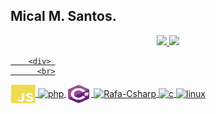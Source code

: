## Mical M. Santos.  
<div align="center">
  <a href="https://github.com/micaelmoises">
  <img height="180em" src="https://github-readme-stats.vercel.app/api?username=micaelmoises&show_icons=true&theme=dracula&include_all_commits=true&count_private=true"/>
  <img height="180em" src="https://github-readme-stats.vercel.app/api/top-langs/?username=micaelmoises&layout=compact&langs_count=7&theme=dracula"/>
</div>

        <div> 
          <br>
  <img align="center" alt="Rafa-Js" height="30" width="40" src="https://raw.githubusercontent.com/devicons/devicon/master/icons/javascript/javascript-plain.svg">
   <img align="center" alt="php" height="55" width="50" src="https://cdn.jsdelivr.net/gh/devicons/devicon/icons/php/php-original.svg" >  
  <img align="center" alt="Rafa-Csharp" height="30" width="40" src="https://raw.githubusercontent.com/devicons/devicon/master/icons/csharp/csharp-original.svg"> 
  <img align="center" alt="Rafa-Csharp" height="30" width="40" src="https://cdn.jsdelivr.net/gh/devicons/devicon/icons/cplusplus/cplusplus-original.svg"> 
  <img align="center" alt="c" height="30" width="40" src="https://cdn.jsdelivr.net/gh/devicons/devicon/icons/c/c-original.svg"> 
  <img align="center" alt="linux" height="30" width="40" src="https://cdn.jsdelivr.net/gh/devicons/devicon/icons/linux/linux-original.svg">
          </div>


            
          
          
